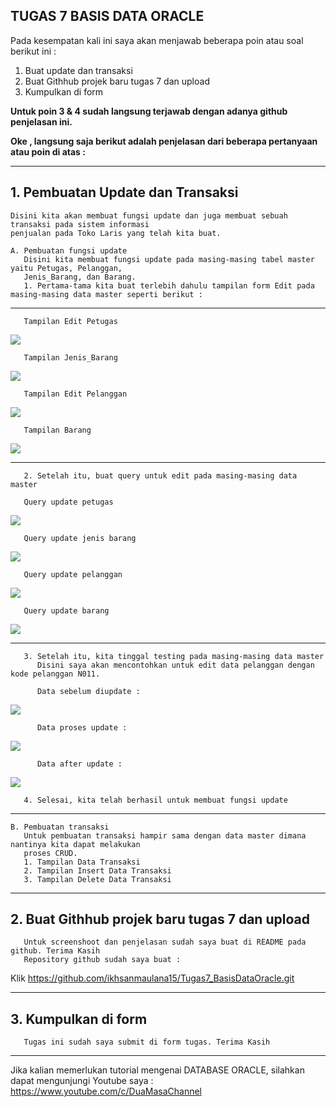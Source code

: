 ## TUGAS 7 BASIS DATA ORACLE

   Pada kesempatan kali ini saya akan menjawab beberapa poin atau soal berikut ini :
   1. Buat update dan transaksi
   2. Buat Githhub projek baru tugas 7 dan upload
   3. Kumpulkan di form
 
   **Untuk poin 3 & 4 sudah langsung terjawab dengan adanya github penjelasan ini.**
   
   **Oke , langsung saja berikut adalah penjelasan dari beberapa pertanyaan atau poin di atas :**

-------------------------------------------------------------------------------------------
##  1. Pembuatan Update dan Transaksi

    Disini kita akan membuat fungsi update dan juga membuat sebuah transaksi pada sistem informasi
    penjualan pada Toko Laris yang telah kita buat.
    
    A. Pembuatan fungsi update 
       Disini kita membuat fungsi update pada masing-masing tabel master yaitu Petugas, Pelanggan, 
       Jenis_Barang, dan Barang. 
       1. Pertama-tama kita buat terlebih dahulu tampilan form Edit pada masing-masing data master seperti berikut :
       
-------------------------------------------------------------------------------------------       
       Tampilan Edit Petugas
   <img src= "https://user-images.githubusercontent.com/45529723/147941361-b4bd8d35-7b23-4a36-9122-ecb219310c68.PNG" />
       
       Tampilan Jenis_Barang
   <img src= "https://user-images.githubusercontent.com/45529723/147941372-936778e9-7038-44da-978b-ce98c06018e8.PNG" />
       
       Tampilan Edit Pelanggan
   <img src= "https://user-images.githubusercontent.com/45529723/147941378-86bfe943-7bdb-40e7-a086-7f0df84a0890.PNG" />
       
       Tampilan Barang
   <img src= "https://user-images.githubusercontent.com/45529723/147941383-a4f1cb4f-c15d-4255-9189-7a8cb1ff6d6f.PNG" />
       
-------------------------------------------------------------------------------------------      
       2. Setelah itu, buat query untuk edit pada masing-masing data master
       
       Query update petugas
 <img src= "https://user-images.githubusercontent.com/45529723/147941367-bfeab021-fbbd-451b-96f7-0fd56367b446.PNG" /> 
 
       Query update jenis barang
 <img src= "https://user-images.githubusercontent.com/45529723/147941374-4b902dc4-a70a-4085-8249-d0c68ed1459e.PNG" />
 
       Query update pelanggan
 <img src= "https://user-images.githubusercontent.com/45529723/147941380-9385a817-3ad2-4829-8ae9-d44465c928b7.PNG" />
       
       Query update barang
 <img src= "https://user-images.githubusercontent.com/45529723/147941385-6f4002a2-25d5-445c-9314-bbbd0684c50c.PNG" />
 
 
 -------------------------------------------------------------------------------------------      
       3. Setelah itu, kita tinggal testing pada masing-masing data master
          Disini saya akan mencontohkan untuk edit data pelanggan dengan kode pelanggan N011.
          
          Data sebelum diupdate :
 <img src= "https://user-images.githubusercontent.com/45529723/147943339-928b78dc-16ea-47b0-a997-f209aa41358d.PNG" />          
          
          Data proses update :
 <img src= "https://user-images.githubusercontent.com/45529723/147943347-cb731817-4a9d-4f88-b7a8-7eae050d853d.PNG" />         
          
          Data after update :
<img src= "https://user-images.githubusercontent.com/45529723/147943350-1e949c65-ad04-4e2e-b450-1123f0725e70.PNG" />


       4. Selesai, kita telah berhasil untuk membuat fungsi update
       
-------------------------------------------------------------------------------------------       
    B. Pembuatan transaksi
       Untuk pembuatan transaksi hampir sama dengan data master dimana nantinya kita dapat melakukan
       proses CRUD.
       1. Tampilan Data Transaksi
       2. Tampilan Insert Data Transaksi
       3. Tampilan Delete Data Transaksi
    
-------------------------------------------------------------------------------------------
##  2. Buat Githhub projek baru tugas 7 dan upload
       Untuk screenshoot dan penjelasan sudah saya buat di README pada github. Terima Kasih
       Repository github sudah saya buat :
Klik https://github.com/ikhsanmaulana15/Tugas7_BasisDataOracle.git
       
       
-------------------------------------------------------------------------------------------            
##  3. Kumpulkan di form
       Tugas ini sudah saya submit di form tugas. Terima Kasih
       
 -------------------------------------------------------------------------------------------         
Jika kalian memerlukan tutorial mengenai DATABASE ORACLE, silahkan dapat mengunjungi Youtube saya :
 https://www.youtube.com/c/DuaMasaChannel




